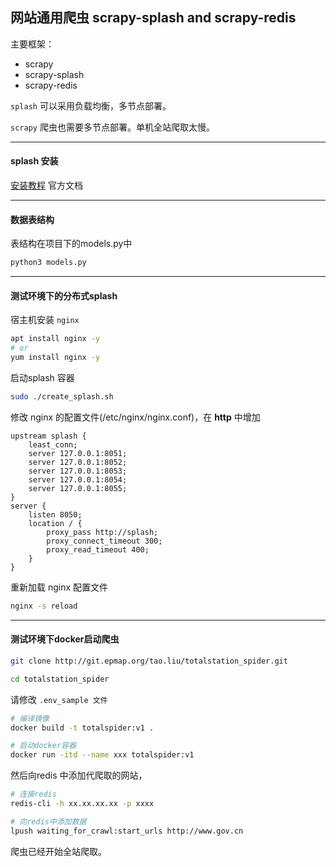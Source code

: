 ## 网站通用爬虫 scrapy-splash and scrapy-redis


主要框架：
 
 - scrapy
 - scrapy-splash
 - scrapy-redis
 
 
`splash` 可以采用负载均衡，多节点部署。

`scrapy` 爬虫也需要多节点部署。单机全站爬取太慢。

---


#### splash 安装

[安装教程](https://github.com/scrapy-plugins/scrapy-splash#installation) 官方文档


---

#### 数据表结构
表结构在项目下的models.py中

```bash
python3 models.py
```

---


#### 测试环境下的分布式splash

 
宿主机安装 `nginx` 

```bash
apt install nginx -y
# or
yum install nginx -y
```

启动splash 容器

```bash
sudo ./create_splash.sh
```

修改 nginx 的配置文件(/etc/nginx/nginx.conf)，在 **http** 中增加

    upstream splash {
        least_conn;
        server 127.0.0.1:8051;
        server 127.0.0.1:8052;
        server 127.0.0.1:8053;
        server 127.0.0.1:8054;
        server 127.0.0.1:8055;
    }
    server {
        listen 8050;
        location / {
            proxy_pass http://splash;
            proxy_connect_timeout 300;
            proxy_read_timeout 400;
        }
    }


重新加载 nginx 配置文件

```bash
nginx -s reload
```

---


#### 测试环境下docker启动爬虫

```bash
git clone http://git.epmap.org/tao.liu/totalstation_spider.git

cd totalstation_spider
```

请修改 `.env_sample 文件`

```bash
# 编译镜像
docker build -t totalspider:v1 .

# 启动docker容器
docker run -itd --name xxx totalspider:v1
```

然后向redis 中添加代爬取的网站，
```bash
# 连接redis
redis-cli -h xx.xx.xx.xx -p xxxx

# 向redis中添加数据
lpush waiting_for_crawl:start_urls http://www.gov.cn
```

爬虫已经开始全站爬取。
